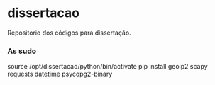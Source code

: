 # dissertacao
Repositorio dos códigos para dissertação.
### As sudo ###
source /opt/dissertacao/python/bin/activate
pip install geoip2 scapy requests datetime psycopg2-binary